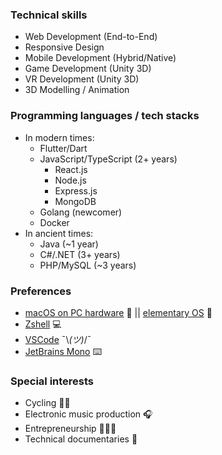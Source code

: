 ### Technical skills

- Web Development (End-to-End)
- Responsive Design
- Mobile Development (Hybrid/Native)
- Game Development (Unity 3D)
- VR Development (Unity 3D)
- 3D Modelling / Animation

### Programming languages / tech stacks

- In modern times:
  - Flutter/Dart
  - JavaScript/TypeScript (2+ years)
    - React.js
    - Node.js
    - Express.js
    - MongoDB
  - Golang (newcomer)
  - Docker
- In ancient times:
  - Java (~1 year)
  - C#/.NET (3+ years)
  - PHP/MySQL (~3 years)

### Preferences

- [macOS on PC hardware](https://wikipedia.org/wiki/Hackintosh) 🙈 || [elementary OS](https://elementary.io/) 🐧
- [Zshell](https://en.wikipedia.org/wiki/Z_shell) 💻
- [VSCode](https://code.visualstudio.com/) ¯\\_(ツ)_/¯
- [JetBrains Mono](https://www.jetbrains.com/lp/mono/) ⌨️

### Special interests

- Cycling 🚴‍♂️
- Electronic music production 🎧
- Entrepreneurship 👨🏻‍💻
- Technical documentaries 🎥
